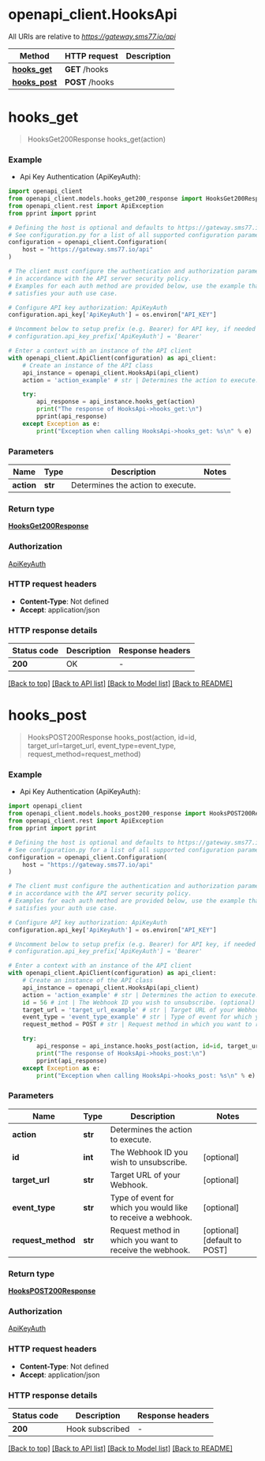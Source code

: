 # openapi_client.HooksApi

All URIs are relative to *https://gateway.sms77.io/api*

Method | HTTP request | Description
------------- | ------------- | -------------
[**hooks_get**](HooksApi.md#hooks_get) | **GET** /hooks | 
[**hooks_post**](HooksApi.md#hooks_post) | **POST** /hooks | 


# **hooks_get**
> HooksGet200Response hooks_get(action)



### Example

* Api Key Authentication (ApiKeyAuth):

```python
import openapi_client
from openapi_client.models.hooks_get200_response import HooksGet200Response
from openapi_client.rest import ApiException
from pprint import pprint

# Defining the host is optional and defaults to https://gateway.sms77.io/api
# See configuration.py for a list of all supported configuration parameters.
configuration = openapi_client.Configuration(
    host = "https://gateway.sms77.io/api"
)

# The client must configure the authentication and authorization parameters
# in accordance with the API server security policy.
# Examples for each auth method are provided below, use the example that
# satisfies your auth use case.

# Configure API key authorization: ApiKeyAuth
configuration.api_key['ApiKeyAuth'] = os.environ["API_KEY"]

# Uncomment below to setup prefix (e.g. Bearer) for API key, if needed
# configuration.api_key_prefix['ApiKeyAuth'] = 'Bearer'

# Enter a context with an instance of the API client
with openapi_client.ApiClient(configuration) as api_client:
    # Create an instance of the API class
    api_instance = openapi_client.HooksApi(api_client)
    action = 'action_example' # str | Determines the action to execute.

    try:
        api_response = api_instance.hooks_get(action)
        print("The response of HooksApi->hooks_get:\n")
        pprint(api_response)
    except Exception as e:
        print("Exception when calling HooksApi->hooks_get: %s\n" % e)
```



### Parameters


Name | Type | Description  | Notes
------------- | ------------- | ------------- | -------------
 **action** | **str**| Determines the action to execute. | 

### Return type

[**HooksGet200Response**](HooksGet200Response.md)

### Authorization

[ApiKeyAuth](../README.md#ApiKeyAuth)

### HTTP request headers

 - **Content-Type**: Not defined
 - **Accept**: application/json

### HTTP response details

| Status code | Description | Response headers |
|-------------|-------------|------------------|
**200** | OK |  -  |

[[Back to top]](#) [[Back to API list]](../README.md#documentation-for-api-endpoints) [[Back to Model list]](../README.md#documentation-for-models) [[Back to README]](../README.md)

# **hooks_post**
> HooksPOST200Response hooks_post(action, id=id, target_url=target_url, event_type=event_type, request_method=request_method)



### Example

* Api Key Authentication (ApiKeyAuth):

```python
import openapi_client
from openapi_client.models.hooks_post200_response import HooksPOST200Response
from openapi_client.rest import ApiException
from pprint import pprint

# Defining the host is optional and defaults to https://gateway.sms77.io/api
# See configuration.py for a list of all supported configuration parameters.
configuration = openapi_client.Configuration(
    host = "https://gateway.sms77.io/api"
)

# The client must configure the authentication and authorization parameters
# in accordance with the API server security policy.
# Examples for each auth method are provided below, use the example that
# satisfies your auth use case.

# Configure API key authorization: ApiKeyAuth
configuration.api_key['ApiKeyAuth'] = os.environ["API_KEY"]

# Uncomment below to setup prefix (e.g. Bearer) for API key, if needed
# configuration.api_key_prefix['ApiKeyAuth'] = 'Bearer'

# Enter a context with an instance of the API client
with openapi_client.ApiClient(configuration) as api_client:
    # Create an instance of the API class
    api_instance = openapi_client.HooksApi(api_client)
    action = 'action_example' # str | Determines the action to execute.
    id = 56 # int | The Webhook ID you wish to unsubscribe. (optional)
    target_url = 'target_url_example' # str | Target URL of your Webhook. (optional)
    event_type = 'event_type_example' # str | Type of event for which you would like to receive a webhook. (optional)
    request_method = POST # str | Request method in which you want to receive the webhook. (optional) (default to POST)

    try:
        api_response = api_instance.hooks_post(action, id=id, target_url=target_url, event_type=event_type, request_method=request_method)
        print("The response of HooksApi->hooks_post:\n")
        pprint(api_response)
    except Exception as e:
        print("Exception when calling HooksApi->hooks_post: %s\n" % e)
```



### Parameters


Name | Type | Description  | Notes
------------- | ------------- | ------------- | -------------
 **action** | **str**| Determines the action to execute. | 
 **id** | **int**| The Webhook ID you wish to unsubscribe. | [optional] 
 **target_url** | **str**| Target URL of your Webhook. | [optional] 
 **event_type** | **str**| Type of event for which you would like to receive a webhook. | [optional] 
 **request_method** | **str**| Request method in which you want to receive the webhook. | [optional] [default to POST]

### Return type

[**HooksPOST200Response**](HooksPOST200Response.md)

### Authorization

[ApiKeyAuth](../README.md#ApiKeyAuth)

### HTTP request headers

 - **Content-Type**: Not defined
 - **Accept**: application/json

### HTTP response details

| Status code | Description | Response headers |
|-------------|-------------|------------------|
**200** | Hook subscribed |  -  |

[[Back to top]](#) [[Back to API list]](../README.md#documentation-for-api-endpoints) [[Back to Model list]](../README.md#documentation-for-models) [[Back to README]](../README.md)


